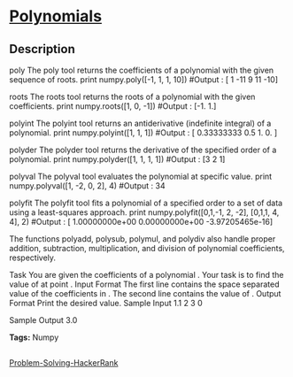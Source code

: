 # [Polynomials][title]

## Description

poly
The poly tool returns the coefficients of a polynomial with the given sequence of roots.
print numpy.poly([-1, 1, 1, 10])        #Output : [  1 -11   9  11 -10]


roots
The roots tool returns the roots of a polynomial with the given coefficients.
print numpy.roots([1, 0, -1])           #Output : [-1.  1.]


polyint
The polyint tool returns an antiderivative (indefinite integral) of a polynomial.
print numpy.polyint([1, 1, 1])          #Output : [ 0.33333333  0.5         1.          0.        ]


polyder
The polyder tool returns the derivative of the specified order of a polynomial.
print numpy.polyder([1, 1, 1, 1])       #Output : [3 2 1]


polyval
The polyval tool evaluates the polynomial at specific value.
print numpy.polyval([1, -2, 0, 2], 4)   #Output : 34


polyfit
The polyfit tool fits a polynomial of a specified order to a set of data using a least-squares approach.
print numpy.polyfit([0,1,-1, 2, -2], [0,1,1, 4, 4], 2)
#Output : [  1.00000000e+00   0.00000000e+00  -3.97205465e-16]

The functions polyadd, polysub, polymul, and polydiv also handle proper addition, subtraction, multiplication, and division of polynomial coefficients, respectively.

Task
You are given the coefficients of a polynomial .
Your task is to find the value of  at point .
Input Format
The first line contains the space separated value of the coefficients in .
The second line contains the value of .
Output Format
Print the desired value.
Sample Input
1.1 2 3
0

Sample Output
3.0

**Tags:** Numpy

##
[Problem-Solving-HackerRank][ajl]

[title]: https://www.hackerrank.com/challenges/np-polynomials/problem?isFullScreen=true
[ajl]: https://github.com/yossef-seyam/Problem-Solving-HackerRank